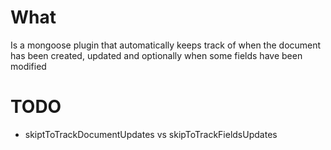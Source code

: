 # What
Is a mongoose plugin that automatically keeps track of when the document has been created, updated and optionally when some fields have been modified

# TODO
* skiptToTrackDocumentUpdates vs skipToTrackFieldsUpdates
